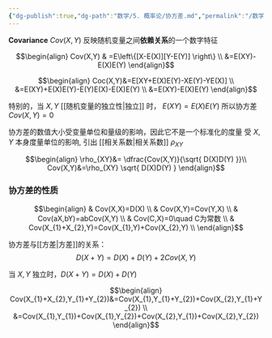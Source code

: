 ```yaml
---
{"dg-publish":true,"dg-path":"数学/5. 概率论/协方差.md","permalink":"/数学/5. 概率论/协方差/","dgPassFrontmatter":true,"noteIcon":"","created":"2024-05-21T15:20:28.019+08:00","updated":"2025-04-14T11:45:23.328+08:00"}
---
```


**Covariance**  $Cov(X,Y)$
反映随机变量之间**依赖关系**的一个数字特征

$$\begin{align}
Cov(X,Y) & =E\left\{[X-E(X)][Y-E(Y)] \right\} \\
&=E(XY)-E(X)E(Y)
\end{align}$$

$$\begin{align}
Coc(X,Y)&=E[XY+E(X)E(Y)-XE(Y)-YE(X)] \\
&=E(XY)+E(X)E(Y)-E(Y)E(X)-E(X)E(Y) \\
&=E(XY)-E(X)E(Y)
\end{align}$$

特别的，当 $X,Y$ [[随机变量的独立性\|独立]] 时， $E(XY)=E(X)E(Y)$
所以协方差   $Cov(X,Y)=0$

协方差的数值大小受变量单位和量级的影响，因此它不是一个标准化的度量
受 $X,Y$ 本身度量单位的影响, 引出 [[相关系数\|相关系数]]  $\rho_{XY}$

$$\begin{align}
 \rho_{XY}&= \dfrac{Cov(X,Y)}{\sqrt{ D(X)D(Y) }}\\
Cov(X,Y)&=\rho_{XY} \sqrt{ D(X)D(Y) }
\end{align}$$

### 协方差的性质

$$\begin{align}
 & Cov(X,X)=D(X)  \\
& Cov(X,Y)=Cov(Y,X) \\
 & Cov(aX,bY)=abCov(X,Y) \\
 & Cov(C,X)=0\quad C为常数 \\
 & Cov(X_{1}+X_{2},Y)=Cov(X_{1},Y)+Cov(X_{2},Y) \\
\end{align}$$

协方差与[[方差\|方差]]的关系：
$$
D(X+Y)=D(X)+D(Y)+2Cov(X,Y)
$$

当 $X,Y$ 独立时，$D(X+Y)=D(X)+D(Y)$

$$\begin{align}
Cov(X_{1}+X_{2},Y_{1}+Y_{2})&=Cov(X_{1},Y_{1}+Y_{2})+Cov(X_{2},Y_{1}+Y_{2}) \\
&=Cov(X_{1},Y_{1})+Cov(X_{1},Y_{2})+Cov(X_{2},Y_{1})+Cov(X_{2},Y_{2})
\end{align}$$

